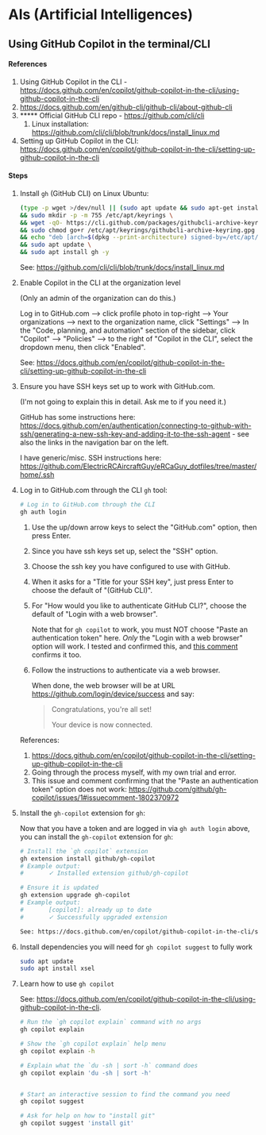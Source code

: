 
# AIs (Artificial Intelligences)


## Using GitHub Copilot in the terminal/CLI

#### References
1. Using GitHub Copilot in the CLI - https://docs.github.com/en/copilot/github-copilot-in-the-cli/using-github-copilot-in-the-cli
1. https://docs.github.com/en/github-cli/github-cli/about-github-cli
1. \*\*\*\*\* Official GitHub CLI repo - https://github.com/cli/cli
    1. Linux installation: https://github.com/cli/cli/blob/trunk/docs/install_linux.md
1. Setting up GitHub Copilot in the CLI: https://docs.github.com/en/copilot/github-copilot-in-the-cli/setting-up-github-copilot-in-the-cli

#### Steps

1. Install `gh` (GitHub CLI) on Linux Ubuntu:
    ```bash
    (type -p wget >/dev/null || (sudo apt update && sudo apt-get install wget -y)) \
    && sudo mkdir -p -m 755 /etc/apt/keyrings \
    && wget -qO- https://cli.github.com/packages/githubcli-archive-keyring.gpg | sudo tee /etc/apt/keyrings/githubcli-archive-keyring.gpg > /dev/null \
    && sudo chmod go+r /etc/apt/keyrings/githubcli-archive-keyring.gpg \
    && echo "deb [arch=$(dpkg --print-architecture) signed-by=/etc/apt/keyrings/githubcli-archive-keyring.gpg] https://cli.github.com/packages stable main" | sudo tee /etc/apt/sources.list.d/github-cli.list > /dev/null \
    && sudo apt update \
    && sudo apt install gh -y
    ```

    See: https://github.com/cli/cli/blob/trunk/docs/install_linux.md

1. Enable Copilot in the CLI at the organization level

    (Only an admin of the organization can do this.)

    Log in to GitHub.com --> click profile photo in top-right --> Your organizations --> next to the organization name, click "Settings" --> In the "Code, planning, and automation" section of the sidebar, click "Copilot" --> "Policies" --> to the right of "Copilot in the CLI", select the dropdown menu, then click "Enabled".

    See: https://docs.github.com/en/copilot/github-copilot-in-the-cli/setting-up-github-copilot-in-the-cli

1. Ensure you have SSH keys set up to work with GitHub.com. 

    (I'm not going to explain this in detail. Ask me to if you need it.)

    GitHub has some instructions here: https://docs.github.com/en/authentication/connecting-to-github-with-ssh/generating-a-new-ssh-key-and-adding-it-to-the-ssh-agent - see also the links in the navigation bar on the left. 

    I have generic/misc. SSH instructions here: https://github.com/ElectricRCAircraftGuy/eRCaGuy_dotfiles/tree/master/home/.ssh

1. Log in to GitHub.com through the CLI `gh` tool:
    ```bash
    # Log in to GitHub.com through the CLI
    gh auth login
    ```
    1. Use the up/down arrow keys to select the "GitHub.com" option, then press Enter.
    1. Since you have ssh keys set up, select the "SSH" option. 
    1. Choose the ssh key you have configured to use with GitHub.
    1. When it asks for a "Title for your SSH key", just press Enter to choose the default of "(GitHub CLI)".
    1. For "How would you like to authenticate GitHub CLI?", choose the default of "Login with a web browser". 
    
        Note that for `gh copilot` to work, you must NOT choose "Paste an authentication token" here. *Only* the "Login with a web browser" option will work. I tested and confirmed this, and [this comment](https://github.com/github/gh-copilot/issues/1#issuecomment-1802370972) confirms it too.

    1. Follow the instructions to authenticate via a web browser. 

        When done, the web browser will be at URL https://github.com/login/device/success and say: 

        > Congratulations, you're all set!
        >
        > Your device is now connected.

    References: 
    1. https://docs.github.com/en/copilot/github-copilot-in-the-cli/setting-up-github-copilot-in-the-cli
    1. Going through the process myself, with my own trial and error. 
    1. This issue and comment confirming that the "Paste an authentication token" option does not work: https://github.com/github/gh-copilot/issues/1#issuecomment-1802370972

1. Install the `gh-copilot` extension for `gh`:

    Now that you have a token and are logged in via `gh auth login` above, you can install the `gh-copilot` extension for `gh`:
    
    ```bash
    # Install the `gh copilot` extension
    gh extension install github/gh-copilot
    # Example output:
    #       ✓ Installed extension github/gh-copilot

    # Ensure it is updated
    gh extension upgrade gh-copilot
    # Example output:
    #       [copilot]: already up to date
    #       ✓ Successfully upgraded extension

    See: https://docs.github.com/en/copilot/github-copilot-in-the-cli/setting-up-github-copilot-in-the-cli. 

1. Install dependencies you will need for `gh copilot suggest` to fully work
    ```bash
    sudo apt update
    sudo apt install xsel
    ```

1. Learn how to use `gh copilot`

    See: https://docs.github.com/en/copilot/github-copilot-in-the-cli/using-github-copilot-in-the-cli. 

    ```bash
    # Run the `gh copilot explain` command with no args
    gh copilot explain

    # Show the `gh copilot explain` help menu
    gh copilot explain -h
    
    # Explain what the `du -sh | sort -h` command does
    gh copilot explain 'du -sh | sort -h'


    # Start an interactive session to find the command you need
    gh copilot suggest

    # Ask for help on how to "install git"
    gh copilot suggest 'install git'
    ```



<!--
# DELETED STUFF

1. [UPDATE: DO *NOT* DO THIS! DOES NOT WORK. MUST AUTHENTICATE VIA THE WEB INSTEAD. SEE: https://github.com/github/gh-copilot/issues/1#issuecomment-1802370972] Generate an authentication token to be used by the `gh` executable in your terminal. 

    _Note: The minimum required scopes are `repo`, `read:org`, `admin:public_key`._

    Log in to https://github.com/ -> click your profile photo in the top right -> "Settings" -> click "Developer settings" in the bottom of the left-hand pane -> "Personal access tokens" -> "Tokens (classic)". 

    That leads you here: https://github.com/settings/tokens.

    Click the "Generate new token" dropdown near the top right -> "Generate new token (classic)" -> enter your two-factor authentication code, if applicable -> fill out the information as follows:
    
    1. Enter a Note, like `gh CLI token MyComputerName`
    1. Change the "Expiration" as desired. Ex: I set it to 1 year by using "Custom" and entering a date 1 year from now.
    1. Check the following scope authorization boxes:
        1. `repo` - "Full control of private repositories"
        1. `read:org` - "Read org and team membership, read org projects"
        1. `admin:public_key` - "Full control of user public keys"
        
    -> Click the "Generate token" button at the bottom -> click the little copy icon just to the right of the generated token to copy it to your clipboard. You will need this token in the next step.

1. Log in to GitHub.com through the CLI `gh` tool:
    ```bash
    # Log in to GitHub.com through the CLI
    gh auth login
    ```
    1. Use the up/down arrow keys to select the "GitHub.com" option, then press Enter.
    1. Since you have ssh keys set up, select the "SSH" option. 
    1. Choose the ssh key you have configured to use with GitHub.
    1. When it asks for a "Title for your SSH key", just press Enter to choose the default of "(GitHub CLI)".
    1. For "How would you like to authenticate GitHub CLI?", choose "Paste an authentication token". It then says: 
        > Tip: you can generate a Personal Access Token here https://github.com/settings/tokens  
        > The minimum required scopes are 'repo', 'read:org', 'admin:public_key'.

    1. Paste in the token you generated in the previous step.
    1. Press Enter to complete this operation. You will see something like this:
        ```
        - gh config set -h github.com git_protocol ssh
        ✓ Configured git protocol
        ✓ SSH key already existed on your GitHub account: /home/gabriel/.ssh/id_ed25519.pub
        ✓ Logged in as ElectricRCAircraftGuy
        ```

    References: 
    1. https://docs.github.com/en/copilot/github-copilot-in-the-cli/setting-up-github-copilot-in-the-cli
    1. Going through the process myself, with my own trial and error. 

-->

